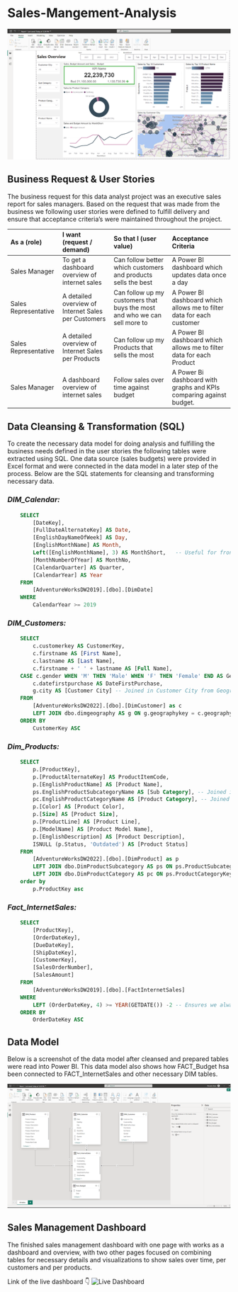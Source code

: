 # Sales-Mangement-Analysis

![Dashboard](Images/dashboard.png)

## Business Request & User Stories

The business request for this data analyst project was an executive sales report for sales managers. Based on the request that was made from the business we following user stories were defined to fulfill delivery and ensure that acceptance criteria’s were maintained throughout the project.

| As a (role) | I want (request / demand) | So that I (user value) | Acceptance Criteria |
|:------------|:--------------------------|:-----------------------|:--------------------|
| Sales Manager   | To get a dashboard overview of internet sales   |Can follow better which customers and products sells the best   | A Power BI dashboard which updates data once a day   |
| Sales Representative   | A detailed overview of Internet Sales per Customers   | Can follow up my customers that buys the most and who we can sell more to   | A Power BI dashboard which allows me to filter data for each customer   |
| Sales Representative   | A detailed overview of Internet Sales per Products   | Can follow up my Products that sells the most   | A Power BI dashboard which allows me to filter data for each Product   |
| Sales Manager   | A dashboard overview of internet sales   | Follow sales over time against budget   | A Power Bi dashboard with graphs and KPIs comparing against budget.   |

## Data Cleansing & Transformation (SQL)

To create the necessary data model for doing analysis and fulfilling the business needs defined in the user stories the following tables were extracted using SQL.
One data source (sales budgets) were provided in Excel format and were connected in the data model in a later step of the process.
Below are the SQL statements for cleansing and transforming necessary data.

### *DIM_Calendar:*

```SQL
    SELECT 
        [DateKey], 
        [FullDateAlternateKey] AS Date, 
        [EnglishDayNameOfWeek] AS Day, 
        [EnglishMonthName] AS Month, 
        Left([EnglishMonthName], 3) AS MonthShort,   -- Useful for front end date navigation and front end graphs.
        [MonthNumberOfYear] AS MonthNo, 
        [CalendarQuarter] AS Quarter, 
        [CalendarYear] AS Year
    FROM 
        [AdventureWorksDW2019].[dbo].[DimDate]
    WHERE 
        CalendarYear >= 2019
```

### *DIM_Customers:*

```SQL
    SELECT 
        c.customerkey AS CustomerKey, 
        c.firstname AS [First Name], 
        c.lastname AS [Last Name], 
        c.firstname + ' ' + lastname AS [Full Name], 
    CASE c.gender WHEN 'M' THEN 'Male' WHEN 'F' THEN 'Female' END AS Gender,
        c.datefirstpurchase AS DateFirstPurchase, 
        g.city AS [Customer City] -- Joined in Customer City from Geography Table
    FROM 
        [AdventureWorksDW2022].[dbo].[DimCustomer] as c
        LEFT JOIN dbo.dimgeography AS g ON g.geographykey = c.geographykey 
    ORDER BY 
        CustomerKey ASC 
```

### *Dim_Products:* 

```SQL
    SELECT 
        p.[ProductKey], 
        p.[ProductAlternateKey] AS ProductItemCode, 
        p.[EnglishProductName] AS [Product Name], 
        ps.EnglishProductSubcategoryName AS [Sub Category], -- Joined in from Sub Category Table
        pc.EnglishProductCategoryName AS [Product Category], -- Joined in from Category Table
        p.[Color] AS [Product Color], 
        p.[Size] AS [Product Size], 
        p.[ProductLine] AS [Product Line], 
        p.[ModelName] AS [Product Model Name], 
        p.[EnglishDescription] AS [Product Description], 
        ISNULL (p.Status, 'Outdated') AS [Product Status] 
    FROM 
        [AdventureWorksDW2022].[dbo].[DimProduct] as p
        LEFT JOIN dbo.DimProductSubcategory AS ps ON ps.ProductSubcategoryKey = p.ProductSubcategoryKey 
        LEFT JOIN dbo.DimProductCategory AS pc ON ps.ProductCategoryKey = pc.ProductCategoryKey 
    order by 
        p.ProductKey asc
```

### *Fact_InternetSales:*

```SQL
    SELECT 
        [ProductKey], 
        [OrderDateKey], 
        [DueDateKey], 
        [ShipDateKey], 
        [CustomerKey], 
        [SalesOrderNumber], 
        [SalesAmount]
    FROM 
        [AdventureWorksDW2019].[dbo].[FactInternetSales]
    WHERE 
        LEFT (OrderDateKey, 4) >= YEAR(GETDATE()) -2 -- Ensures we always only bring two years of date from extraction.
    ORDER BY
        OrderDateKey ASC
```
## Data Model

Below is a screenshot of the data model after cleansed and prepared tables were read into Power BI.
This data model also shows how FACT_Budget hsa been connected to FACT_InternetSales and other necessary DIM tables.

![Dashboard](Images/data_model.png)

## Sales Management Dashboard

The finished sales management dashboard with one page with works as a dashboard and overview, with two other pages focused on combining tables for necessary details and visualizations to show sales over time, per customers and per products.

Link of the live dashboard 👇
![Live Dashboard](https://app.powerbi.com/links/nKF1kYHUZc?ctid=125d091b-6c65-41ac-9be0-7067c1409474&pbi_source=linkShare)


